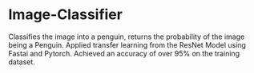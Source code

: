 # Image-Classifier
Classifies the image into a penguin, returns the probability of the image being a Penguin. Applied transfer learning from the ResNet Model using Fastai and Pytorch. Achieved an accuracy of over 95% on the training dataset.
